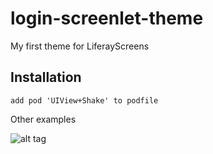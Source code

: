 # login-screenlet-theme

My first theme for LiferayScreens

## Installation
``` 
add pod 'UIView+Shake' to podfile
``` 
Other examples

![alt tag](https://github.com/salvatejero/login-screenlet-theme/raw/master/gifs/assetListScreenletParallax.gif)


